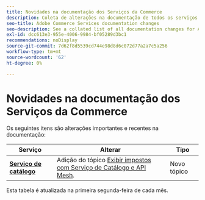 ```yaml
---
title: Novidades na documentação dos Serviços da Commerce
description: Coleta de alterações na documentação de todos os serviços da Commerce
seo-title: Adobe Commerce Services documentation changes
seo-description: See a collated list of all documentation changes for Adobe Commerce Services and integration services.
exl-id: dcc613e3-955e-4006-9984-bf05289d3bc1
recommendations: noDisplay
source-git-commit: 7d62f8d5539cd744e98d8d6c072d77a2a7c5a256
workflow-type: tm+mt
source-wordcount: '62'
ht-degree: 0%

---
```


# Novidades na documentação dos Serviços da Commerce

Os seguintes itens são alterações importantes e recentes na documentação:

| Serviço | Alterar | Tipo |
| -- | -- | -- |
| [**Serviço de catálogo**](../live-search/overview.md) | Adição do tópico [Exibir impostos com Serviço de Catálogo e API Mesh](https://experienceleague.adobe.com/docs/commerce-merchant-services/catalog-service/taxes.html). | Novo tópico |

Esta tabela é atualizada na primeira segunda-feira de cada mês.
